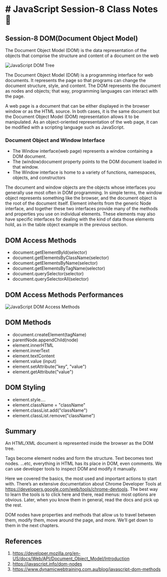 # # JavaScript Session-8 Class Notes :rocket:

## Session-8 DOM(Document Object Model)

The Document Object Model (DOM) is the data representation of the objects that comprise the structure and content of a document on the web

![JavaScript DOM Tree](./images/dom_tree.jpeg)

The Document Object Model (DOM) is a programming interface for web documents. It represents the page so that programs can change the document structure, style, and content. The DOM represents the document as nodes and objects; that way, programming languages can interact with the page.

A web page is a document that can be either displayed in the browser window or as the HTML source. In both cases, it is the same document but the Document Object Model (DOM) representation allows it to be manipulated. As an object-oriented representation of the web page, it can be modified with a scripting language such as JavaScript.

### Document Object and Window Interface 
- The Window interface(web page) represents a window containing a DOM document.
- The (window)document property points to the DOM document loaded in that window.
- The Window interface is home to a variety of functions, namespaces, objects, and constructors

The document and window objects are the objects whose interfaces you generally use most often in DOM programming. In simple terms, the window object represents something like the browser, and the document object is the root of the document itself. Element inherits from the generic Node interface, and together these two interfaces provide many of the methods and properties you use on individual elements. These elements may also have specific interfaces for dealing with the kind of data those elements hold, as in the table object example in the previous section.

## DOM Access Methods

- document.getElementById(selector)
- document.getElementsByClassName(selector)
- document.getElementsByName(selector)
- document.getElementsByTagName(selector)
- document.querySelector(selector)
- document.querySelectorAll(selector)

## DOM Access Methods Performances
![JavaScript DOM Access Methods](./images/dom_selectors.png)


## DOM Methods

- document.createElement(tagName)
- parentNode.appendChild(node)
- element.innerHTML
- element.innerText
- element.textContent
- element.value (input)
- element.setAttribute("key", "value")
- element.getAttribute("value")


## DOM Styling

- element.style....
- element.className = "className"
- element.classList.add("className")
- element.classList.remove("className")

## Summary
An HTML/XML document is represented inside the browser as the DOM tree.

Tags become element nodes and form the structure.
Text becomes text nodes.
…etc, everything in HTML has its place in DOM, even comments.
We can use developer tools to inspect DOM and modify it manually.

Here we covered the basics, the most used and important actions to start with. There’s an extensive documentation about Chrome Developer Tools at https://developers.google.com/web/tools/chrome-devtools. The best way to learn the tools is to click here and there, read menus: most options are obvious. Later, when you know them in general, read the docs and pick up the rest.

DOM nodes have properties and methods that allow us to travel between them, modify them, move around the page, and more. We’ll get down to them in the next chapters.

## References

1. https://developer.mozilla.org/en-US/docs/Web/API/Document_Object_Model/Introduction
2. https://javascript.info/dom-nodes
3. https://www.dynamicwebtraining.com.au/blog/javascript-dom-methods

